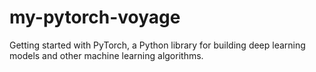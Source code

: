 # my-pytorch-voyage

Getting started with PyTorch, a Python library for building deep learning models and other machine learning algorithms.
